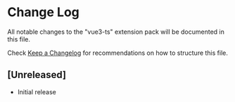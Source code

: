 # Change Log

All notable changes to the "vue3-ts" extension pack will be documented in this file.

Check [Keep a Changelog](http://keepachangelog.com/) for recommendations on how to structure this file.

## [Unreleased]

- Initial release
